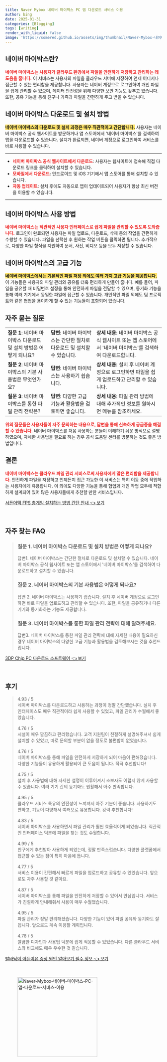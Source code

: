 ```yaml
---
title: Naver Mybox 네이버 마이박스 PC 앱 다운로드 서비스 이용
author: bing
date: 2025-01-31
categories: [Blogging]
tags: [writing]
render_with_liquid: false
image: 'https://somered.github.io/assets/img/thumbnail/Naver-Mybox-네이버-마이박스-PC-앱-다운로드-서비스-이용.webp'
---
```



<h2 id='네이버 마이박스란'>네이버 마이박스란?</h2>

<p><b><span style="color: #ee2323;">네이버 마이박스는 사용자가 클라우드 환경에서 파일을 안전하게 저장하고 관리하는 데 도움을 줍니다.</span></b> 이 서비스는 사용자의 파일을 클라우드 서버에 저장하여 언제 어디서나 접근할 수 있는 편리함을 제공합니다. 사용자는 네이버 계정으로 로그인하여 개인 파일을 쉽게 관리할 수 있으며, 데이터 안전성을 위해 다양한 보안 기능도 갖추고 있습니다. 또한, 공유 기능을 통해 친구나 가족과 파일을 간편하게 주고 받을 수 있습니다.</p>

<h2 id='네이버 마이박스 다운로드 및 설치 방법'>네이버 마이박스 다운로드 및 설치 방법</h2>

<p><b><span style="background-color: #ffe066;">네이버 마이박스의 다운로드 및 설치 과정은 매우 직관적이고 간단합니다.</span></b> 사용자는 네이버 마이박스 공식 웹사이트를 방문하거나 앱 스토어에서 '네이버 마이박스'를 검색하여 앱을 다운로드할 수 있습니다. 설치가 완료되면, 네이버 계정으로 로그인하여 서비스를 바로 사용할 수 있습니다.</p>

<hr />

<ul>
    <li><b><span style="color: #ee2323;">네이버 마이박스 공식 웹사이트에서 다운로드</span></b>: 사용자는 웹사이트에 접속해 직접 다운로드 링크를 클릭하여 설치할 수 있습니다.</li>
    <li><b><span style="color: #ee2323;">모바일에서 다운로드</span></b>: 안드로이드 및 iOS 기기에서 앱 스토어를 통해 설치할 수 있습니다.</li>
    <li><b><span style="color: #ee2323;">자동 업데이트</span></b>: 설치 후에도 자동으로 앱이 업데이트되어 사용자가 항상 최신 버전을 이용할 수 있습니다.</li>
</ul>

<hr />

<h2 id='네이버 마이박스 사용 방법'>네이버 마이박스 사용 방법</h2>

<p><b><span style="color: #ee2323;">네이버 마이박스는 직관적인 사용자 인터페이스로 쉽게 파일을 관리할 수 있도록 도와줍니다.</span></b> 로그인이 완료되면 사용자는 파일 업로드, 다운로드, 삭제 등의 작업을 간편하게 수행할 수 있습니다. 파일을 선택한 후 원하는 작업 버튼을 클릭하면 됩니다. 추가적으로, 다양한 파일 형식을 지원하여 문서, 사진, 비디오 등을 모두 저장할 수 있습니다.</p>

<h2 id='네이버 마이박스의 고급 기능'>네이버 마이박스의 고급 기능</h2>

<p><b><span style="background-color: #ffe066;">네이버 마이박스에서는 기본적인 파일 저장 외에도 여러 가지 고급 기능을 제공합니다.</span></b> 이 기능들은 사용자의 파일 관리와 공유를 더욱 편리하게 만들어 줍니다. 예를 들어, 파일을 공유할 때 비밀번호 설정을 통해 안전하게 파일을 전달할 수 있으며, 동기화 기능을 통해 여러 기기에서 동일한 파일에 접근할 수 있습니다. 개인적인 파일 외에도 팀 프로젝트와 같은 협업을 용이하게 할 수 있는 기능들이 포함되어 있습니다.</p>

<h2 id='자주 묻는 질문'>자주 묻는 질문</h2>

<table>
    <tr>
        <td><b>질문 1</b>: 네이버 마이박스 다운로드 및 설치 방법은 어떻게 되나요?</td>
        <td><b>답변</b>: 네이버 마이박스는 간단한 절차로 다운로드 및 설치할 수 있습니다.</td>
        <td><b>상세 내용</b>: 네이버 마이박스 공식 웹사이트 또는 앱 스토어에서 '네이버 마이박스'를 검색하여 다운로드합니다.</td>
    </tr>
    <tr>
        <td><b>질문 2</b>: 네이버 마이박스의 기본 사용법은 무엇인가요?</td>
        <td><b>답변</b>: 네이버 마이박스는 사용하기 쉽습니다.</td>
        <td><b>상세 내용</b>: 설치 후 네이버 계정으로 로그인하면 파일을 쉽게 업로드하고 관리할 수 있습니다.</td>
    </tr>
    <tr>
        <td><b>질문 3</b>: 네이버 마이박스를 통한 파일 관리 전략은?</td>
        <td><b>답변</b>: 다양한 고급 기능과 활용법을 검토하면 좋습니다.</td>
        <td><b>상세 내용</b>: 파일 관리 방법에 대해 추가적인 정보를 원하시면 메뉴를 참조하세요.</td>
    </tr>
</table>

<p><b><span style="color: #ee2323;">위의 질문들은 사용자들이 자주 문의하는 내용으로, 답변을 통해 신속하게 궁금증을 해결할 수 있습니다.</span></b> 네이버 마이박스를 처음 사용하는 분들이 이해하기 쉬운 방식으로 설명하였으며, 자세한 사용법을 필요로 하는 경우 공식 도움말 센터를 방문하는 것도 좋은 방법입니다.</p>

<h2 id='결론'>결론</h2>

<p><b><span style="color: #ee2323;">네이버 마이박스는 클라우드 파일 관리 서비스로써 사용자에게 많은 편리함을 제공합니다.</span></b> 안전하게 파일을 저장하고 언제든지 접근 가능한 이 서비스는 특히 이동 중에 작업하는 사용자에게 유용합니다. 이 외에도 다양한 기능을 통해 협업과 개인 작업 모두에 적합하게 설계되어 있어 많은 사용자들에게 추천할 만한 서비스입니다.</p>


<p><a class="click-button" title="서든어택 FPS 총게임 설치하는 방법 간단 안내" href="https://somered.github.io/posts/%EC%84%9C%EB%93%A0%EC%96%B4%ED%83%9D-FPS-%EC%B4%9D%EA%B2%8C%EC%9E%84-%EC%84%A4%EC%B9%98%ED%95%98%EB%8A%94-%EB%B0%A9%EB%B2%95-%EA%B0%84%EB%8B%A8-%EC%95%88%EB%82%B4/" rel="dofollow">서든어택 FPS 총게임 설치하는 방법 간단 안내 👈 보기</a></p><br>
<h2 id='자주_찾는_FAQ'>자주 찾는 FAQ</h2>
<div itemscope="" itemtype="https://schema.org/FAQPage"> 
<blockquote> 
<div itemscope="" itemprop="mainEntity" itemtype="https://schema.org/Question"> 
<h3 itemprop="name">질문 1. 네이버 마이박스 다운로드 및 설치 방법은 어떻게 되나요?</h3> 
<div itemscope="" itemprop="acceptedAnswer" itemtype="https://schema.org/Answer"> 
<span itemprop="text"> 
<p>답변1. 네이버 마이박스는 간단한 절차로 다운로드 및 설치할 수 있습니다. 네이버 마이박스 공식 웹사이트 또는 앱 스토어에서 '네이버 마이박스'를 검색하여 다운로드하고 설치할 수 있습니다.</p> 
</span> 
</div> 
</div> 

<div itemscope="" itemprop="mainEntity" itemtype="https://schema.org/Question"> 
<h3 itemprop="name">질문 2. 네이버 마이박스의 기본 사용법은 어떻게 되나요?</h3> 
<div itemscope="" itemprop="acceptedAnswer" itemtype="https://schema.org/Answer"> 
<span itemprop="text"> 
<p>답변 2. 네이버 마이박스는 사용하기 쉽습니다. 설치 후 네이버 계정으로 로그인하면 바로 파일을 업로드하고 관리할 수 있습니다. 또한, 파일을 공유하거나 다른 기기와 동기화하는 기능도 제공합니다.</p> 
</span> 
</div> 
</div> 

<div itemscope="" itemprop="mainEntity" itemtype="https://schema.org/Question"> 
<h3 itemprop="name">질문 3. 네이버 마이박스를 통한 파일 관리 전략에 대해 알려주세요.</h3> 
<div itemscope="" itemprop="acceptedAnswer" itemtype="https://schema.org/Answer"> 
<span itemprop="text"> 
<p>답변3. 네이버 마이박스를 통한 파일 관리 전략에 대해 자세한 내용이 필요하신 경우 네이버 마이박스의 다양한 고급 기능과 활용법을 검토해보시는 것을 추천드립니다.</p> 
</span> 
</div> 
</div> 
</blockquote> 
</div>
<p><a class="click-button" title="3DP Chip PC 다운로드 소프트웨어" href="https://somered.github.io/posts/3DP-Chip-PC-%EB%8B%A4%EC%9A%B4%EB%A1%9C%EB%93%9C-%EC%86%8C%ED%94%84%ED%8A%B8%EC%9B%A8%EC%96%B4/" rel="dofollow">3DP Chip PC 다운로드 소프트웨어 👈 보기</a></p><br>
<h2 id='후기'>후기</h2>
<div itemscope itemtype="https://schema.org/Product">
  <blockquote>
  <div itemprop="review" itemscope itemtype="https://schema.org/Review">
      <div itemprop="reviewRating" itemscope itemtype="https://schema.org/Rating"> <span itemprop="ratingValue">4.93</span> / <span itemprop="bestRating">5</span> </div>
      <span itemprop="reviewBody">네이버 마이박스를 다운로드하고 사용하는 과정이 정말 간단했습니다. 설치 후 인터페이스도 매우 직관적이라 쉽게 사용할 수 있었고, 파일 관리가 수월해서 좋았습니다.</span>
  </div>
  <br>
  <div itemprop="review" itemscope itemtype="https://schema.org/Review">
      <div itemprop="reviewRating" itemscope itemtype="https://schema.org/Rating"> <span itemprop="ratingValue">4.76</span> / <span itemprop="bestRating">5</span> </div>
      <span itemprop="reviewBody">시설이 매우 깔끔하고 편리했습니다. 고객 지원팀이 친절하게 설명해주셔서 쉽게 설치할 수 있었고, 따로 문의할 부분이 없을 정도로 불편함이 없었습니다.</span>
  </div>
  <br>
  <div itemprop="review" itemscope itemtype="https://schema.org/Review">
      <div itemprop="reviewRating" itemscope itemtype="https://schema.org/Rating"> <span itemprop="ratingValue">4.76</span> / <span itemprop="bestRating">5</span> </div>
      <span itemprop="reviewBody">네이버 마이박스를 통해 파일을 안전하게 저장하게 되어 마음이 편해졌습니다. 다양한 기능들이 유용하게 활용되어 큰 도움이 됩니다. 적극 추천합니다!</span>
  </div>
  <br>
  <div itemprop="review" itemscope itemtype="https://schema.org/Review">
      <div itemprop="reviewRating" itemscope itemtype="https://schema.org/Rating"> <span itemprop="ratingValue">4.75</span> / <span itemprop="bestRating">5</span> </div>
      <span itemprop="reviewBody">설치 후 사용법에 대해 자세한 설명이 이루어져서 초보자도 어렵지 않게 사용할 수 있습니다. 여러 기기 간의 동기화도 원활해서 아주 만족합니다.</span>
  </div>
  <br>
  <div itemprop="review" itemscope itemtype="https://schema.org/Review">
      <div itemprop="reviewRating" itemscope itemtype="https://schema.org/Rating"> <span itemprop="ratingValue">4.95</span> / <span itemprop="bestRating">5</span> </div>
      <span itemprop="reviewBody">클라우드 서비스 특유의 안전성이 느껴져서 아주 기분이 좋습니다. 사용하기도 편하고, 기능이 다양해서 여러모로 유용합니다. 강력 추천합니다!</span>
  </div>
  <br>
  <div itemprop="review" itemscope itemtype="https://schema.org/Review">
      <div itemprop="reviewRating" itemscope itemtype="https://schema.org/Rating"> <span itemprop="ratingValue">4.83</span> / <span itemprop="bestRating">5</span> </div>
      <span itemprop="reviewBody">네이버 마이박스를 사용하면서 파일 관리가 훨씬 효율적이게 되었습니다. 직관적인 인터페이스 덕분에 파일을 찾는 것도 수월합니다.</span>
  </div>
  <br>
  <div itemprop="review" itemscope itemtype="https://schema.org/Review">
      <div itemprop="reviewRating" itemscope itemtype="https://schema.org/Rating"> <span itemprop="ratingValue">4.99</span> / <span itemprop="bestRating">5</span> </div>
      <span itemprop="reviewBody">친구에게 추천받아 사용하게 되었는데, 정말 만족스럽습니다. 다양한 플랫폼에서 접근할 수 있는 점이 특히 마음에 듭니다.</span>
  </div>
  <br>
  <div itemprop="review" itemscope itemtype="https://schema.org/Review">
      <div itemprop="reviewRating" itemscope itemtype="https://schema.org/Rating"> <span itemprop="ratingValue">4.77</span> / <span itemprop="bestRating">5</span> </div>
      <span itemprop="reviewBody">서비스 이용이 간편해서 빠르게 파일을 업로드하고 공유할 수 있었습니다. 앞으로도 자주 사용할 것 같아요.</span>
  </div>
  <br>
  <div itemprop="review" itemscope itemtype="https://schema.org/Review">
      <div itemprop="reviewRating" itemscope itemtype="https://schema.org/Rating"> <span itemprop="ratingValue">4.87</span> / <span itemprop="bestRating">5</span> </div>
      <span itemprop="reviewBody">네이버 마이박스를 통해 파일을 안전하게 저장할 수 있어서 안심입니다. 서비스가 친절하게 안내해줘서 사용이 매우 수월했습니다.</span>
  </div>
  <br>
  <div itemprop="review" itemscope itemtype="https://schema.org/Review">
      <div itemprop="reviewRating" itemscope itemtype="https://schema.org/Rating"> <span itemprop="ratingValue">4.95</span> / <span itemprop="bestRating">5</span> </div>
      <span itemprop="reviewBody">파일 관리가 정말 편리해졌습니다. 다양한 기능이 있어 파일 공유와 동기화도 잘 됩니다. 앞으로도 계속 이용할 계획입니다.</span>
  </div>
  <br>
  <div itemprop="review" itemscope itemtype="https://schema.org/Review">
      <div itemprop="reviewRating" itemscope itemtype="https://schema.org/Rating"> <span itemprop="ratingValue">4.78</span> / <span itemprop="bestRating">5</span> </div>
      <span itemprop="reviewBody">깔끔한 디자인과 사용법 덕분에 쉽게 적응할 수 있었습니다. 다른 클라우드 서비스와 비교해도 매우 우수한 것 같습니다.</span>
  </div>
  </blockquote>
</div>
<p><a class="click-button" title="발바닥이 아픈이유 증상 원인 알아보기 필수 정보" href="https://somered.github.io/posts/%EB%B0%9C%EB%B0%94%EB%8B%A5%EC%9D%B4-%EC%95%84%ED%94%88%EC%9D%B4%EC%9C%A0-%EC%A6%9D%EC%83%81-%EC%9B%90%EC%9D%B8-%EC%95%8C%EC%95%84%EB%B3%B4%EA%B8%B0-%ED%95%84%EC%88%98-%EC%A0%95%EB%B3%B4/" rel="dofollow">발바닥이 아픈이유 증상 원인 알아보기 필수 정보 👈 보기</a></p><br>
<figure class="image"><img src="https://somered.github.io/assets/img/thumbnail/Naver-Mybox-네이버-마이박스-PC-앱-다운로드-서비스-이용.webp" alt="Naver-Mybox-네이버-마이박스-PC-앱-다운로드-서비스-이용" width="256" height="256"></figure>